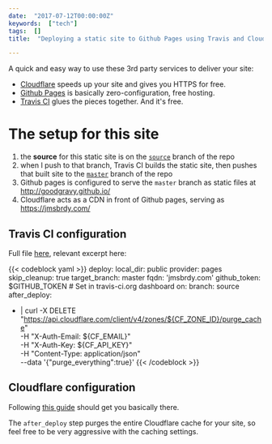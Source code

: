 ```yaml
---
date:  "2017-07-12T00:00:00Z"
keywords:  ["tech"]
tags:  []
title:  "Deploying a static site to Github Pages using Travis and Cloudflare"

---
```


A quick and easy way to use these 3rd party services to deliver your site:

* [Cloudflare](https://www.cloudflare.com/) speeds up your site and gives you HTTPS for free.
* [Github Pages](https://pages.github.com/) is basically zero-configuration, free hosting.
* [Travis CI](https://travis-ci.org/) glues the pieces together. And it's free.

# The setup for this site

1. the **source** for this static site is on the [`source`](https://github.com/goodgravy/goodgravy.github.io/tree/source) branch of the repo
1. when I push to that branch, Travis CI builds the static site, then pushes that built site to the [`master`](https://github.com/goodgravy/goodgravy.github.io) branch of the repo
1. Github pages is configured to serve the `master` branch as static files at http://goodgravy.github.io/
1. Cloudflare acts as a CDN in front of Github pages, serving as https://jmsbrdy.com/

## Travis CI configuration
Full file [here](https://github.com/goodgravy/goodgravy.github.io/blob/source/.travis.yml), relevant excerpt here:

{{< codeblock yaml >}}
deploy:
  local_dir: public
  provider: pages
  skip_cleanup: true
  target_branch: master
  fqdn: 'jmsbrdy.com'
  github_token: $GITHUB_TOKEN # Set in travis-ci.org dashboard
  on:
    branch: source
after_deploy:
  - |
    curl -X DELETE "https://api.cloudflare.com/client/v4/zones/${CF_ZONE_ID}/purge_cache" \
     -H "X-Auth-Email: ${CF_EMAIL}" \
     -H "X-Auth-Key: ${CF_API_KEY}" \
     -H "Content-Type: application/json" \
     --data '{"purge_everything":true}'
{{< /codeblock >}}

## Cloudflare configuration
Following [this guide](https://blog.cloudflare.com/secure-and-fast-github-pages-with-cloudflare/) should get you basically there.

The `after_deploy` step purges the entire Cloudflare cache for your site, so feel free to be very aggressive with the caching settings.
